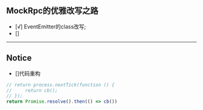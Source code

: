 ## MockRpc的优雅改写之路
+ [√] EventEmitter的class改写;
+ [] 


---

## Notice
+ []代码重构
```js
// return process.nextTick(function () {
//     return cb();
// });
return Promise.resolve().then(() => cb())
```
